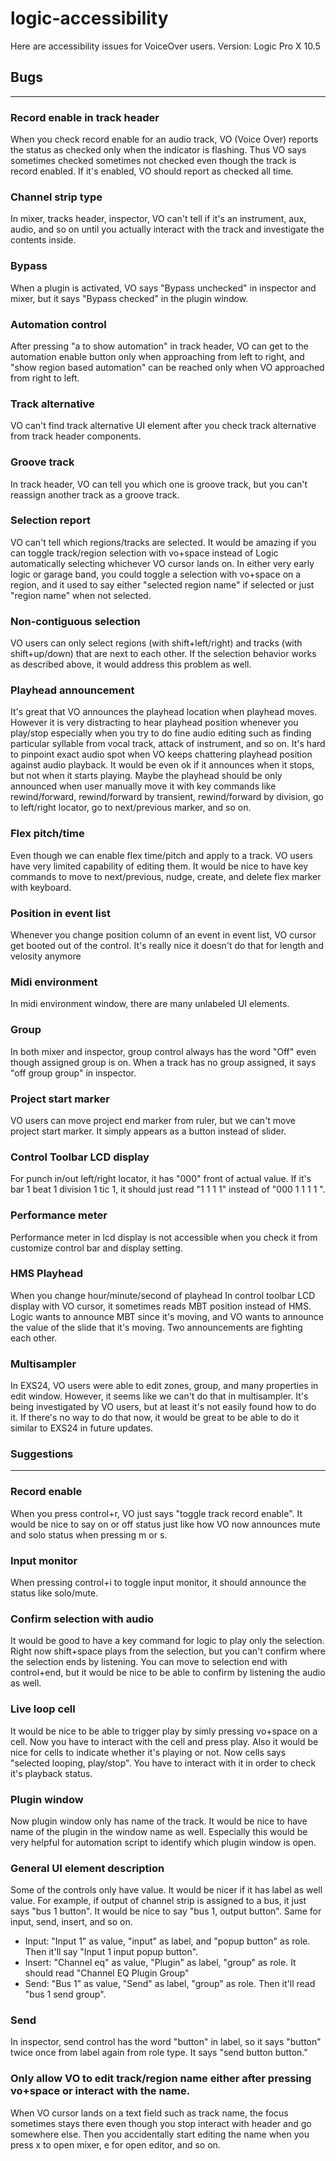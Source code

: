 
# logic-accessibility
Here are accessibility issues for VoiceOver users.
Version: Logic Pro X 10.5

## Bugs
---
### Record enable in track header 
When you check record enable for an audio track, VO (Voice Over) reports the status as checked only when the indicator is flashing. Thus VO says sometimes checked sometimes not checked even though the track is record enabled. If it's enabled, VO should report as checked all time.

### Channel strip type 
In mixer, tracks header, inspector, VO can't tell if it's an instrument, aux, audio, and so on until you actually interact with the track and investigate the contents inside. 

### Bypass 
When a plugin is activated, VO says "Bypass unchecked" in inspector and mixer, but it says "Bypass checked" in the plugin window. 

### Automation control
After pressing "a to show automation"  in track header, VO can get to the automation enable button only when approaching from left to right, and "show region based automation" can be reached only when VO approached from right to left. 

### Track alternative 
VO can't find track alternative UI element after you check track alternative from track header components. 

### Groove track 
In track header, VO can tell you which one is groove track, but you can't reassign another track as a groove track. 

### Selection report 
VO can't tell which regions/tracks are selected. It would be amazing if you can toggle track/region selection with vo+space instead of Logic automatically selecting whichever VO cursor lands on. 
In either very early logic or garage band, you could toggle a selection with vo+space on a region, and it used to say either "selected region name" if selected or just "region name" when not selected. 

### Non-contiguous selection 
VO users can only select regions (with shift+left/right) and tracks (with shift+up/down) that are next to each other. 
If the selection behavior works as described above, it would address this problem as well. 

### Playhead announcement 
It's great that VO announces the playhead location when playhead moves. However it is very distracting to hear playhead position whenever you play/stop especially when you try to do fine audio editing such as finding particular syllable from vocal track, attack of instrument, and so on. It's hard to pinpoint exact audio spot when VO keeps chattering playhead position against audio playback. It would be even ok if it announces when it stops, but not when it starts playing. 
Maybe the playhead should be only announced when user manually move it with key commands like rewind/forward, rewind/forward by transient, rewind/forward by division, go to left/right locator, go to next/previous marker, and so on. 

### Flex pitch/time 
Even though we can enable flex time/pitch and apply to a track. VO users have very limited capability of editing them. 
It would be nice to have key commands to move to next/previous, nudge, create, and delete flex marker with keyboard.

### Position in event list 
Whenever you change position column of an event in event list, VO cursor get booted out of the control. 
It's really nice it doesn't do that for length and velosity anymore 

### Midi environment 
In midi environment window, there are many unlabeled UI elements. 

### Group
In both mixer and inspector, group control always has the word "Off" even though assigned group is on.
When a track has no group assigned, it says "off group group" in inspector.

### Project start marker
VO users can move project end marker from ruler, but we can't move project start marker. It simply appears as a button instead of slider.

### Control Toolbar LCD display
For punch in/out left/right locator, it has "000" front of actual value.
If it's bar 1 beat 1 division 1 tic 1, it should just read "1 1 1 1" instead of "000 1 1 1 1 ".

### Performance meter
Performance meter in lcd display is not accessible when you check it from customize control bar and display setting.

### HMS Playhead
When you change hour/minute/second of playhead In control toolbar LCD display with VO cursor, it sometimes reads MBT position instead of HMS.
Logic wants to announce MBT since it's moving, and VO wants to announce the value of the slide that it's moving. Two announcements are fighting each other.

### Multisampler 
In EXS24, VO users were able to edit zones, group, and many properties in edit window. However, it seems like we can't do that in multisampler.
It's being investigated by VO users, but at least it's not easily found how to do it.
If there's no way to do that now, it would be great to be able to do it similar to EXS24 in future updates. 
 
### Suggestions
---
### Record enable
When you press control+r, VO just says "toggle track record enable". It would be nice to say on or off status just like how VO now announces mute and solo status when pressing m or s. 
 
### Input monitor
When pressing control+i to toggle input monitor, it should announce the status like solo/mute.

### Confirm selection with audio 
It would be good to have a key command for logic to play only the selection. Right now shift+space plays from the selection, but you can't confirm where the selection ends by listening. You can move to selection end with control+end, but it would be nice to be able to confirm by listening the audio as well.

### Live loop cell 
It would be nice to be able to trigger play by simly pressing vo+space on a cell. Now you have to interact with the cell and press play. 
Also it would be nice for cells to indicate whether it's playing or not. Now cells says "selected looping, play/stop". You have to interact with it in order to check it's playback status. 
 
### Plugin window 
Now plugin window only has name of the track. It would be nice to have name of the plugin in the window name as well. 
Especially this would be very helpful for automation script to identify which plugin window is open. 

### General UI element description 
Some of the controls only have value. It would be nicer if it has label as well value. 
For example, if output of channel strip is assigned to a bus, it just says "bus 1 button". It would be nice to say "bus 1, output button". 
Same for input, send, insert, and so on. 
* Input: "Input 1" as value, "input" as label, and "popup button" as role. Then it'll say "Input 1 input popup button". 
* Insert: "Channel eq" as value, "Plugin" as label, "group" as role. It should read "Channel EQ Plugin Group" 
* Send: "Bus 1" as value, "Send" as label, "group" as role. Then it'll read "bus 1 send group". 

### Send
In inspector, send control has the word "button" in label, so it says "button" twice once from label again from role type. It says "send button button." 
 
### Only allow VO to edit track/region name either after pressing vo+space or interact with the name. 
When VO cursor lands on a text field such as track name, the focus sometimes stays there even though you stop interact with header and go somewhere else.
Then you accidentally start editing the name when you press x to open mixer, e for open editor, and so on.  
